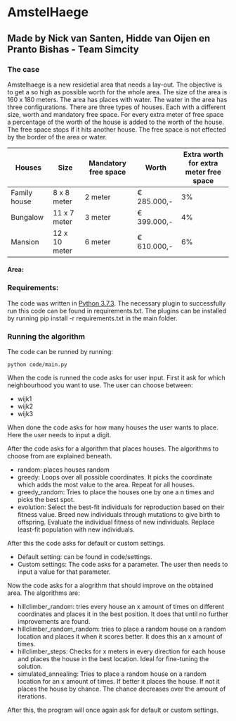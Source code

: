 # AmstelHaege

## Made by Nick van Santen, Hidde van Oijen en Pranto Bishas - Team Simcity


### The case
Amstelhaege is a new residetial area that needs a lay-out. The objective is to get a so high as possible worth for the whole area. The size of the area is 160 x 180 meters. The area has places with water. The water in the area has three configurations. There are three types of houses. Each with a different size, worth and mandatory free space. For every extra meter of free space a percentage of the worth of the house is added to the worth of the house. The free space stops if it hits another house. The free space is not effected by the border of the area or water.

| Houses        | Size            | Mandatory free space  | Worth         | Extra worth for extra meter free space |
| ------------- |-----------------|-----------------------|---------------|----------------------------------------|
| Family house  | 8 x 8 meter     | 2 meter               | € 285.000,-   | 3%                                     |
| Bungalow      | 11 x 7 meter    | 3 meter               | € 399.000,-   | 4%                                     |
| Mansion       | 12 x 10 meter   | 6 meter               | € 610.000,-   | 6%                                     |

#### Area:

### Requirements:
The code was written in [Python 3.7.3](https://www.python.org/downloads/). The necessary plugin to successfully run this code can be found in requirements.txt. The plugins can be installed by running pip install -r requirements.txt in the main folder.

### Running the algorithm
The code can be runned by running: 
```
python code/main.py
```

When the code is runned the code asks for user input. First it ask for which neighbourhood you want to use.
The user can choose between:
* wijk1
* wijk2
* wijk3

When done the code asks for how many houses the user wants to place. Here the user needs to input a digit.

After the code asks for a algorithm that places houses.
The algorithms to choose from are explained beneath.
* random: places houses random
* greedy: Loops over all possible coordinates. It picks the coordinate which adds the most value to the area. Repeat for all houses.
* greedy_random: Tries to place the houses one by one a n times and picks the best spot.
* evolution: Select the best-fit individuals for reproduction based on their fitness value. Breed new individuals through mutations to give birth to offspring. Evaluate the individual fitness of new individuals. Replace least-fit population with new individuals.

After this the code asks for default or custom settings.
* Default setting: can be found in code/settings.
* Custom settings: The code asks for a parameter. The user then needs to input a value for that parameter.

Now the code asks for a alogrithm that should improve on the obtained area.
The algorithms are:
* hillclimber_random: tries every house an x amount of times on different coordinates and places it in the best position. It does that until no further improvements are found.
* hillclimber_random_random: tries to place a random house on a random location and places it when it scores better. It does this an x amount of times.
* hillclimber_steps: Checks for x meters in every direction for each house and places the house in the best location. Ideal for fine-tuning the solution.
* simulated_annealing: Tries to place a random house on a random location for an x amount of times. If better it places the house. If not it places the house by chance. The chance decreases over the amount of iterations.

After this, the program will once again ask for default or custom settings.


